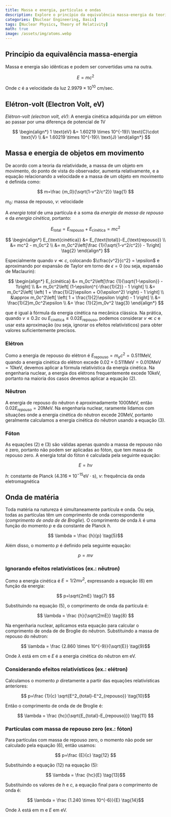 ```yaml
---
title: Massa e energia, partículas e ondas
description: Explore o princípio da equivalência massa-energia da teoria da relatividade e calcule a energia de elétrons em movimento considerando efeitos relativísticos.
categories: [Nuclear Engineering, Basis]
tags: [Nuclear Physics, Theory of Relativity]
math: true
image: /assets/img/atoms.webp
---
```

## Princípio da equivalência massa-energia
Massa e energia são idênticas e podem ser convertidas uma na outra.

$$ E=mc^2 $$

Onde $c$ é a velocidade da luz $2.9979 \times 10^{10}\ \text{cm/sec}$.

## Elétron-volt (Electron Volt, eV)
*Elétron-volt (electron volt, eV)*: A energia cinética adquirida por um elétron ao passar por uma diferença de potencial de 1V

$$
\begin{align*} 
1 \text{eV} &= 1.60219 \times 10^{-19}\ \text{C}\cdot \text{V}
\\ &= 1.60219 \times 10^{-19}\ \text{J}
\end{align*}
$$

## Massa e energia de objetos em movimento
De acordo com a teoria da relatividade, a massa de um objeto em movimento, do ponto de vista do observador, aumenta relativamente, e a equação relacionando a velocidade e a massa de um objeto em movimento é definida como:

$$ m=\frac {m_0}{\sqrt{1-v^2/c^2}} \tag{1} $$

$m_0$: massa de repouso, $v$: velocidade

A *energia total* de uma partícula é a soma da *energia de massa de repouso* e da *energia cinética*, portanto:

$$ E_{\text{total}} = E_{\text{repouso}}+E_{\text{cinética}} = mc^2$$

$$
\begin{align*}
E_{\text{cinética}} &= E_{\text{total}}-E_{\text{repouso}}
\\ &= mc^2 - m_0c^2
\\ &= m_0c^2\left[\frac {1}{\sqrt{1-v^2/c^2}} - 1\right] \tag{2}
\end{align*}
$$

Especialmente quando $v\ll c$, colocando $\cfrac{v^2}{c^2} = \epsilon$ e aproximando por expansão de Taylor em torno de $\epsilon = 0$ (ou seja, expansão de Maclaurin):

$$
\begin{align*}
E_{cinética} &= m_0c^2\left[\frac {1}{\sqrt{1-\epsilon}} - 1\right] \\
&= m_0c^2\left[ (1-\epsilon)^{-\frac{1}{2}} - 1 \right] \\
&= m_0c^2\left[ \left( 1 + \frac{1}{2}\epsilon + O(\epsilon^2) \right) - 1 \right] \\
&\approx m_0c^2\left[ \left( 1 + \frac{1}{2}\epsilon \right) - 1 \right] \\
&= \frac{1}{2}m_0c^2\epsilon \\
&= \frac {1}{2}m_0v^2 \tag{3}
\end{align*}
$$

que é igual à fórmula da energia cinética na mecânica clássica. Na prática, quando $v\leq 0.2c$ ou $E_{\text{cinética}} \leq 0.02E_{\text{repouso}}$, podemos considerar $v\ll c$ e usar esta aproximação (ou seja, ignorar os efeitos relativísticos) para obter valores suficientemente precisos.

### Elétron
Como a energia de repouso do elétron é $E_{\text{repouso}}=m_ec^2=0.511 \text{MeV}$, quando a energia cinética do elétron excede $0.02\times 0.511 \text{MeV}=0.010 \text{MeV}=10 \text{keV}$, devemos aplicar a fórmula relativística da energia cinética. Na engenharia nuclear, a energia dos elétrons frequentemente excede 10keV, portanto na maioria dos casos devemos aplicar a equação (2).

### Nêutron
A energia de repouso do nêutron é aproximadamente 1000MeV, então $0.02E_{repouso}=20\text{MeV}$. Na engenharia nuclear, raramente lidamos com situações onde a energia cinética do nêutron excede 20MeV, portanto geralmente calculamos a energia cinética do nêutron usando a equação (3).

### Fóton
As equações (2) e (3) são válidas apenas quando a massa de repouso não é zero, portanto não podem ser aplicadas ao fóton, que tem massa de repouso zero. A energia total do fóton é calculada pela seguinte equação:

$$ E = h\nu \tag{4} $$

$h$: constante de Planck ($4.316 \times 10^{-15} \text{eV}\cdot\text{s}$), $\nu$: frequência da onda eletromagnética

## Onda de matéria
Toda matéria na natureza é simultaneamente partícula e onda. Ou seja, todas as partículas têm um comprimento de onda correspondente (*comprimento de onda de de Broglie*). O comprimento de onda $\lambda$ é uma função do momento $p$ e da constante de Planck $h$.

$$ \lambda = \frac {h}{p} \tag{5}$$

Além disso, o momento $p$ é definido pela seguinte equação:

$$ p = mv \tag{6} $$

### Ignorando efeitos relativísticos (ex.: nêutron)
Como a energia cinética é $E=1/2 mv^2$, expressando a equação (6) em função da energia:

$$ p=\sqrt{2mE} \tag{7} $$

Substituindo na equação (5), o comprimento de onda da partícula é:

$$ \lambda = \frac {h}{\sqrt{2mE}} \tag{8} $$

Na engenharia nuclear, aplicamos esta equação para calcular o comprimento de onda de de Broglie do nêutron. Substituindo a massa de repouso do nêutron:

$$ \lambda = \frac {2.860 \times 10^{-9}}{\sqrt{E}} \tag{9}$$

Onde $\lambda$ está em cm e $E$ é a energia cinética do nêutron em eV.

### Considerando efeitos relativísticos (ex.: elétron)
Calculamos o momento $p$ diretamente a partir das equações relativísticas anteriores:

$$ p=\frac {1}{c} \sqrt{E^2_{total}-E^2_{repouso}} \tag{10}$$

Então o comprimento de onda de de Broglie é:

$$ \lambda = \frac {hc}{\sqrt{E_{total}-E_{repouso}}} \tag{11} $$

### Partículas com massa de repouso zero (ex.: fóton)
Para partículas com massa de repouso zero, o momento não pode ser calculado pela equação (6), então usamos:

$$ p=\frac {E}{c} \tag{12} $$

Substituindo a equação (12) na equação (5):

$$ \lambda = \frac {hc}{E} \tag{13}$$

Substituindo os valores de $h$ e $c$, a equação final para o comprimento de onda é:

$$ \lambda = \frac {1.240 \times 10^{-6}}{E} \tag{14}$$

Onde $\lambda$ está em m e $E$ em eV.
